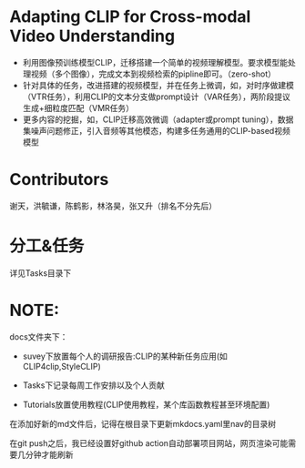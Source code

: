 # Adapting CLIP for Cross-modal Video Understanding

- 利用图像预训练模型CLIP，迁移搭建一个简单的视频理解模型。要求模型能处理视频（多个图像），完成文本到视频检索的pipline即可。（zero-shot）
- 针对具体的任务，改进搭建的视频模型，并在任务上微调，如，对时序做建模（VTR任务），利用CLIP的文本分支做prompt设计（VAR任务），两阶段提议生成+细粒度匹配（VMR任务）
- 更多内容的挖掘，如，CLIP迁移高效微调（adapter或prompt tuning），数据集噪声问题修正，引入音频等其他模态，构建多任务通用的CLIP-based视频模型

# Contributors
谢天，洪毓谦，陈鹤影，林洛昊，张又升（排名不分先后）

# 分工&任务
详见Tasks目录下

# NOTE:
docs文件夹下：

- suvey下放置每个人的调研报告:CLIP的某种新任务应用(如CLIP4clip,StyleCLIP)

- Tasks下记录每周工作安排以及个人贡献

- Tutorials放置使用教程(CLIP使用教程，某个库函数教程甚至环境配置)

在添加好新的md文件后，记得在根目录下更新mkdocs.yaml里nav的目录树

在git push之后，我已经设置好github action自动部署项目网站，网页渲染可能需要几分钟才能刷新